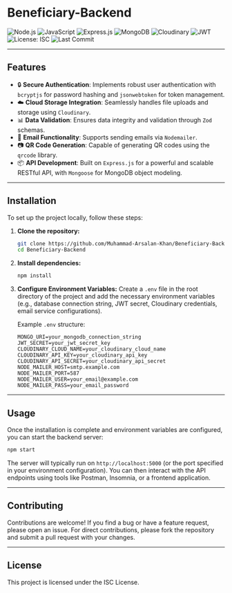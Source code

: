 # Beneficiary-Backend

![Node.js](https://img.shields.io/badge/Node.js-339933?style=for-the-badge&logo=nodedotjs&logoColor=white)
![JavaScript](https://img.shields.io/badge/JavaScript-F7DF1E?style=for-the-badge&logo=javascript&logoColor=black)
![Express.js](https://img.shields.io/badge/Express.js-000000?style=for-the-badge&logo=express&logoColor=white)
![MongoDB](https://img.shields.io/badge/MongoDB-47A248?style=for-the-badge&logo=mongodb&logoColor=white)
![Cloudinary](https://img.shields.io/badge/Cloudinary-3399FF?style=for-the-badge&logo=cloudinary&logoColor=white)
![JWT](https://img.shields.io/badge/JWT-000000?style=for-the-badge&logo=json-web-tokens&logoColor=white)
![License: ISC](https://img.shields.io/badge/License-ISC-blue.svg)
![Last Commit](https://img.shields.io/github/last-commit/Muhammad-Arsalan-Khan/Beneficiary-Backend)

---

## Features
- 🔒 **Secure Authentication**: Implements robust user authentication with `bcryptjs` for password hashing and `jsonwebtoken` for token management.
- ☁️ **Cloud Storage Integration**: Seamlessly handles file uploads and storage using `Cloudinary`.
- 📊 **Data Validation**: Ensures data integrity and validation through `Zod` schemas.
- 📧 **Email Functionality**: Supports sending emails via `Nodemailer`.
- 📷 **QR Code Generation**: Capable of generating QR codes using the `qrcode` library.
- 📦 **API Development**: Built on `Express.js` for a powerful and scalable RESTful API, with `Mongoose` for MongoDB object modeling.

---

## Installation
To set up the project locally, follow these steps:

1.  **Clone the repository:**
    ```bash
    git clone https://github.com/Muhammad-Arsalan-Khan/Beneficiary-Backend.git
    cd Beneficiary-Backend
    ```

2.  **Install dependencies:**
    ```bash
    npm install
    ```

3.  **Configure Environment Variables:**
    Create a `.env` file in the root directory of the project and add the necessary environment variables (e.g., database connection string, JWT secret, Cloudinary credentials, email service configurations).

    Example `.env` structure:
    ```
    MONGO_URI=your_mongodb_connection_string
    JWT_SECRET=your_jwt_secret_key
    CLOUDINARY_CLOUD_NAME=your_cloudinary_cloud_name
    CLOUDINARY_API_KEY=your_cloudinary_api_key
    CLOUDINARY_API_SECRET=your_cloudinary_api_secret
    NODE_MAILER_HOST=smtp.example.com
    NODE_MAILER_PORT=587
    NODE_MAILER_USER=your_email@example.com
    NODE_MAILER_PASS=your_email_password
    ```

---

## Usage
Once the installation is complete and environment variables are configured, you can start the backend server:

```bash
npm start
```

The server will typically run on `http://localhost:5000` (or the port specified in your environment configuration). You can then interact with the API endpoints using tools like Postman, Insomnia, or a frontend application.

---

## Contributing
Contributions are welcome! If you find a bug or have a feature request, please open an issue. For direct contributions, please fork the repository and submit a pull request with your changes.

---

## License
This project is licensed under the ISC License.
